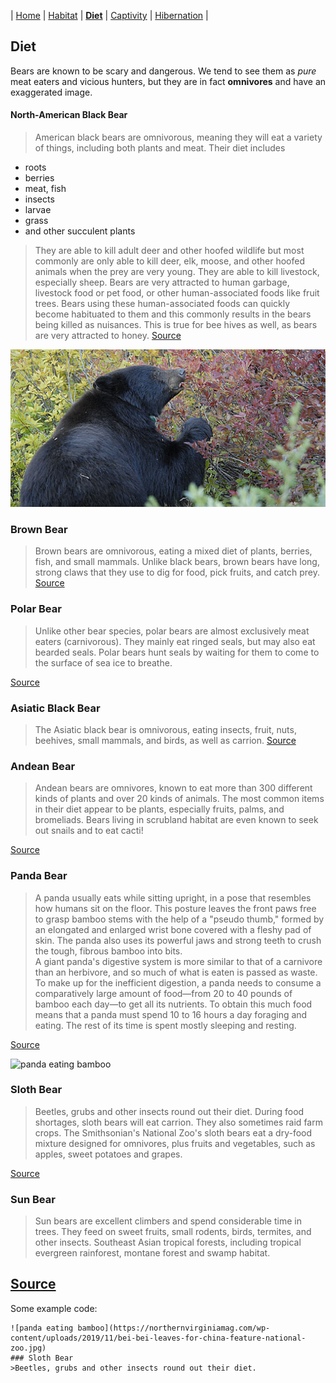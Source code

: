 | [Home](README.md) | [Habitat](page1.md) | [**Diet**](page2.md) | [Captivity](page3.md) | [Hibernation](page4.md) |
## Diet
Bears are known to be scary and dangerous. We tend to see them as _pure_ meat eaters and vicious hunters, but they are in fact **omnivores** and have an exaggerated image.
#### North-American Black Bear
>American black bears are omnivorous, meaning they will eat a variety of things, including both plants and meat. Their diet includes
* roots
* berries
* meat, fish
* insects
* larvae
* grass
* and other succulent plants
>They are able to kill adult deer and other hoofed wildlife but most commonly are only able to kill deer, elk, moose, and other hoofed animals when the prey are very young. They are able to kill livestock, especially sheep. Bears are very attracted to human garbage, livestock food or pet food, or other human-associated foods like fruit trees. Bears using these human-associated foods can quickly become habituated to them and this commonly results in the bears being killed as nuisances. This is true for bee hives as well, as bears are very attracted to honey.
[Source](https://www.nwf.org/Educational-Resources/Wildlife-Guide/Mammals/black-bear)

![black bear eating berries](blackBearEat.jpg)
### Brown Bear
>Brown bears are omnivorous, eating a mixed diet of plants, berries, fish, and small mammals. Unlike black bears, brown bears have long, strong claws that they use to dig for food, pick fruits, and catch prey.
[Source](https://www.nps.gov/subjects/bears/brown-bears.htm)
### Polar Bear
>Unlike other bear species, polar bears are almost exclusively meat eaters (carnivorous). They mainly eat ringed seals, but may also eat bearded seals. Polar bears hunt seals by waiting for them to come to the surface of sea ice to breathe.  

[Source](https://www.nwf.org/Educational-Resources/Wildlife-Guide/Mammals/Polar-Bear)

### Asiatic Black Bear
>The Asiatic black bear is omnivorous, eating insects, fruit, nuts, beehives, small mammals, and birds, as well as carrion.
[Source](https://www.britannica.com/animal/Asiatic-black-bear)

### Andean Bear
>Andean bears are omnivores, known to eat more than 300 different kinds of plants and over 20 kinds of animals. The most common items in their diet appear to be plants, especially fruits, palms, and bromeliads. Bears living in scrubland habitat are even known to seek out snails and to eat cacti!

[Source](https://animals.sandiegozoo.org/animals/andean-spectacled-bear)

### Panda Bear
>A panda usually eats while sitting upright, in a pose that resembles how humans sit on the floor. This posture leaves the front paws free to grasp bamboo stems with the help of a "pseudo thumb," formed by an elongated and enlarged wrist bone covered with a fleshy pad of skin. The panda also uses its powerful jaws and strong teeth to crush the tough, fibrous bamboo into bits.  
A giant panda's digestive system is more similar to that of a carnivore than an herbivore, and so much of what is eaten is passed as waste. To make up for the inefficient digestion, a panda needs to consume a comparatively large amount of food—from 20 to 40 pounds of bamboo each day—to get all its nutrients. To obtain this much food means that a panda must spend 10 to 16 hours a day foraging and eating. The rest of its time is spent mostly sleeping and resting.

[Source](https://nationalzoo.si.edu/animals/giant-panda)

![panda eating bamboo](https://northernvirginiamag.com/wp-content/uploads/2019/11/bei-bei-leaves-for-china-feature-national-zoo.jpg)
### Sloth Bear
>Beetles, grubs and other insects round out their diet. During food shortages, sloth bears will eat carrion. They also sometimes raid farm crops. The Smithsonian's National Zoo's sloth bears eat a dry-food mixture designed for omnivores, plus fruits and vegetables, such as apples, sweet potatoes and grapes.

[Source](https://nationalzoo.si.edu/animals/sloth-bear)
### Sun Bear
>Sun bears are excellent climbers and spend considerable time in trees. They feed on sweet fruits, small rodents, birds, termites, and other insects. Southeast Asian tropical forests, including tropical evergreen rainforest, montane forest and swamp habitat.

[Source](https://wwf.panda.org/discover/our_focus/wildlife_practice/profiles/mammals/sun_bear/)
---
Some example code:

```
![panda eating bamboo](https://northernvirginiamag.com/wp-content/uploads/2019/11/bei-bei-leaves-for-china-feature-national-zoo.jpg)
### Sloth Bear
>Beetles, grubs and other insects round out their diet.
```
